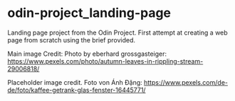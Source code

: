 # odin-project_landing-page

Landing page project from the Odin Project. First attempt at creating a web page from scratch using the brief provided.

Main image Credit: Photo by eberhard grossgasteiger: https://www.pexels.com/photo/autumn-leaves-in-rippling-stream-29006818/

Placeholder image credit. Foto von Ánh Đặng: https://www.pexels.com/de-de/foto/kaffee-getrank-glas-fenster-16445771/
